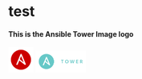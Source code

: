 # test

#### This is the Ansible Tower Image logo
<img src="images/ansible_logo.png" width="50">
<img src="images/ansible_tower_logo.png" width="100">
